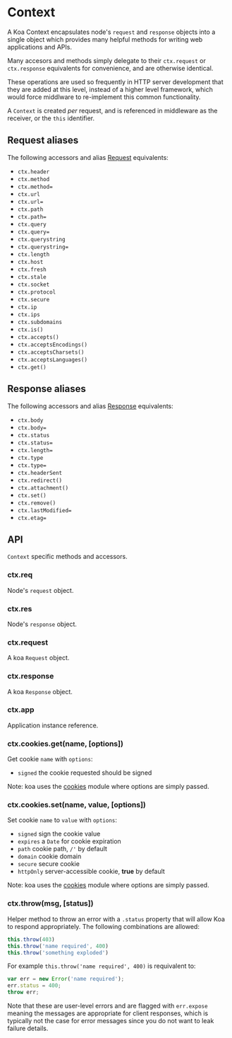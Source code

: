 
# Context

  A Koa Context encapsulates node's `request` and `response` objects
  into a single object which provides many helpful methods for writing
  web applications and APIs.

  Many accesors and methods simply delegate to their `ctx.request` or `ctx.response`
  equivalents for convenience, and are otherwise identical.

  These operations are used so frequently in HTTP server development
  that they are added at this level, instead of a higher level framework,
  which would force middlware to re-implement this common functionality.

  A `Context` is created _per_ request, and is referenced in middleware
  as the receiver, or the `this` identifier.

## Request aliases

  The following accessors and alias [Request](#request) equivalents:

  - `ctx.header`
  - `ctx.method`
  - `ctx.method=`
  - `ctx.url`
  - `ctx.url=`
  - `ctx.path`
  - `ctx.path=`
  - `ctx.query`
  - `ctx.query=`
  - `ctx.querystring`
  - `ctx.querystring=`
  - `ctx.length`
  - `ctx.host`
  - `ctx.fresh`
  - `ctx.stale`
  - `ctx.socket`
  - `ctx.protocol`
  - `ctx.secure`
  - `ctx.ip`
  - `ctx.ips`
  - `ctx.subdomains`
  - `ctx.is()`
  - `ctx.accepts()`
  - `ctx.acceptsEncodings()`
  - `ctx.acceptsCharsets()`
  - `ctx.acceptsLanguages()`
  - `ctx.get()`

## Response aliases

  The following accessors and alias [Response](#response) equivalents:

  - `ctx.body`
  - `ctx.body=`
  - `ctx.status`
  - `ctx.status=`
  - `ctx.length=`
  - `ctx.type`
  - `ctx.type=`
  - `ctx.headerSent`
  - `ctx.redirect()`
  - `ctx.attachment()`
  - `ctx.set()`
  - `ctx.remove()`
  - `ctx.lastModified=`
  - `ctx.etag=`

## API

  `Context` specific methods and accessors.

### ctx.req

  Node's `request` object.

### ctx.res

  Node's `response` object.

### ctx.request

  A koa `Request` object.

### ctx.response

  A koa `Response` object.

### ctx.app

  Application instance reference.

### ctx.cookies.get(name, [options])

  Get cookie `name` with `options`:

 - `signed` the cookie requested should be signed

  Note: koa uses the [cookies](https://github.com/jed/cookies) module where options are simply passed.

### ctx.cookies.set(name, value, [options])

  Set cookie `name` to `value` with `options`:

 - `signed` sign the cookie value
 - `expires` a `Date` for cookie expiration
 - `path` cookie path, `/'` by default
 - `domain` cookie domain
 - `secure` secure cookie
 - `httpOnly` server-accessible cookie, __true__ by default

  Note: koa uses the [cookies](https://github.com/jed/cookies) module where options are simply passed.

### ctx.throw(msg, [status])

  Helper method to throw an error with a `.status` property
  that will allow Koa to respond appropriately. The following
  combinations are allowed:

```js
this.throw(403)
this.throw('name required', 400)
this.throw('something exploded')
```

  For example `this.throw('name required', 400)` is requivalent to:

```js
var err = new Error('name required');
err.status = 400;
throw err;
```

  Note that these are user-level errors and are flagged with
  `err.expose` meaning the messages are appropriate for
  client responses, which is typically not the case for
  error messages since you do not want to leak failure
  details.


